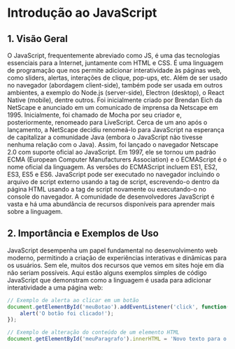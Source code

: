 # Introdução ao JavaScript

## 1. Visão Geral

O JavaScript, frequentemente abreviado como JS, é uma das tecnologias essenciais para a Internet, juntamente com HTML e CSS. É uma linguagem de programação que nos permite adicionar interatividade às páginas web, como sliders, alertas, interações de clique, pop-ups, etc. Além de ser usado no navegador (abordagem client-side), também pode ser usada em outros ambientes, a exemplo do Node.js (server-side), Electron (desktop), o React Native (mobile), dentre outros. Foi inicialmente criado por Brendan Eich da NetScape e anunciado em um comunicado de imprensa da Netscape em 1995. Inicialmente, foi chamado de Mocha por seu criador e, posteriormente, renomeado para LiveScript. Cerca de um ano após o lançamento, a NetScape decidiu renomeá-lo para JavaScript na esperança de capitalizar a comunidade Java (embora o JavaScript não tivesse nenhuma relação com o Java). Assim, foi lançado o navegador Netscape 2.0 com suporte oficial ao JavaScript. Em 1997, ele se tornou um padrão ECMA (European Computer Manufacturers Association) e o ECMAScript é o nome oficial da linguagem. As versões do ECMAScript incluem ES1, ES2, ES3, ES5 e ES6. JavaScript pode ser executado no navegador incluindo o arquivo de script externo usando a tag de script, escrevendo-o dentro da página HTML usando a tag de script novamente ou executando-o no console do navegador. A comunidade de desenvolvedores JavaScript é vasta e há uma abundância de recursos disponíveis para aprender mais sobre a linguagem. 
 
## 2. Importância e Exemplos de Uso

JavaScript desempenha um papel fundamental no desenvolvimento web moderno, permitindo a criação de experiências interativas e dinâmicas para os usuários. Sem ele, muitos dos recursos que vemos em sites hoje em dia não seriam possíveis. Aqui estão alguns exemplos simples de código JavaScript que demonstram como a linguagem é usada para adicionar interatividade a uma página web:

```javascript
// Exemplo de alerta ao clicar em um botão
document.getElementById('meuBotao').addEventListener('click', function() {
    alert('O botão foi clicado!');
});

// Exemplo de alteração do conteúdo de um elemento HTML
document.getElementById('meuParagrafo').innerHTML = 'Novo texto para o parágrafo.';

